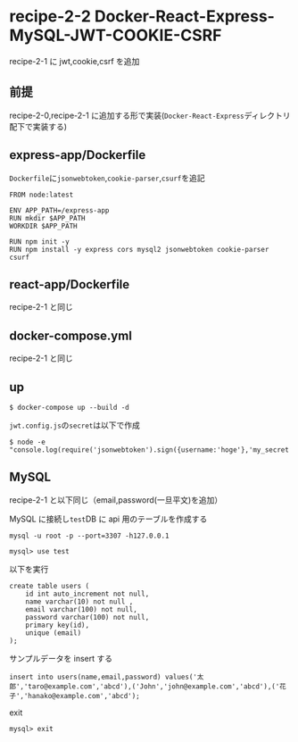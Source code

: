 # recipe-2-2 Docker-React-Express-MySQL-JWT-COOKIE-CSRF

recipe-2-1 に jwt,cookie,csrf を追加

## 前提

recipe-2-0,recipe-2-1 に追加する形で実装(`Docker-React-Express`ディレクトリ配下で実装する)

## express-app/Dockerfile

`Dockerfile`に`jsonwebtoken`,`cookie-parser`,`csurf`を追記

```
FROM node:latest

ENV APP_PATH=/express-app
RUN mkdir $APP_PATH
WORKDIR $APP_PATH

RUN npm init -y
RUN npm install -y express cors mysql2 jsonwebtoken cookie-parser csurf
```

## react-app/Dockerfile

recipe-2-1 と同じ

## docker-compose.yml

recipe-2-1 と同じ

## up

```
$ docker-compose up --build -d
```

`jwt.config.js`の`secret`は以下で作成

```
$ node -e "console.log(require('jsonwebtoken').sign({username:'hoge'},'my_secret'))"
```

## MySQL

recipe-2-1 と以下同じ（email,password(一旦平文)を追加）

MySQL に接続し`test`DB に api 用のテーブルを作成する

```
mysql -u root -p --port=3307 -h127.0.0.1

mysql> use test

```

以下を実行

```
create table users (
    id int auto_increment not null,
    name varchar(10) not null ,
    email varchar(100) not null,
    password varchar(100) not null,
    primary key(id),
    unique (email)
);
```

サンプルデータを insert する

```
insert into users(name,email,password) values('太郎','taro@example.com','abcd'),('John','john@example.com','abcd'),('花子','hanako@example.com','abcd');
```

exit

```
mysql> exit
```
